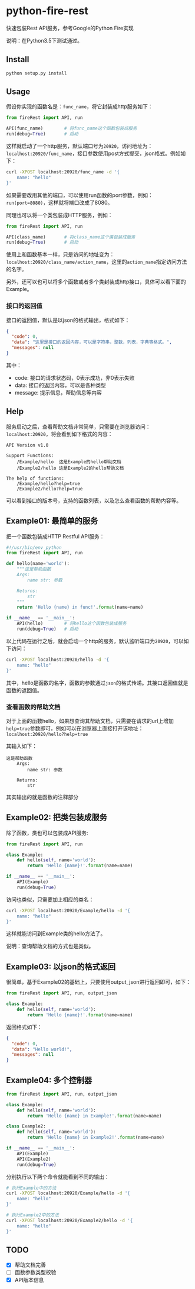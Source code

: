 # python-fire-rest
快速包装Rest API服务，参考Google的Python Fire实现

说明：在Python3.5下测试通过。

## Install

```sh
python setup.py install
```

## Usage
假设你实现的函数名是：`func_name`，将它封装成http服务如下：

```python
from fireRest import API, run

API(func_name)        # 将func_name这个函数包装成服务
run(debug=True)       # 启动
```

这样就启动了一个http服务，默认端口号为`20920`，访问地址为：`localhost:20920/func_name`，接口参数使用post方式提交，json格式。例如如下：

```sh
curl -XPOST localhost:20920/func_name -d '{
    name: "hello"
}'
```

如果需要改用其他的端口，可以使用run函数的port参数，例如：`run(port=8080)`，这样就将端口改成了8080。

同理也可以将一个类包装成HTTP服务，例如：

```python
from fireRest import API, run

API(class_name)       # 将class_name这个类包装成服务
run(debug=True)       # 启动
```

使用上和函数基本一样，只是访问的地址变为：`localhost:20920/class_name/action_name`，这里的`action_name`指定访问方法的名字。

另外，还可以也可以将多个函数或者多个类封装成http接口，具体可以看下面的Example。

### 接口的返回值
接口的返回值，默认是以json的格式输出，格式如下：

```json
{
  "code": 0,
  "data": "这里是接口的返回内容，可以是字符串，整数，列表，字典等格式。", 
  "messages": null
}
```

其中：

- code: 接口的请求状态码，0表示成功，非0表示失败
- data: 接口的返回内容，可以是各种类型
- message: 提示信息，帮助信息等内容


## Help
服务启动之后，查看帮助文档非常简单，只需要在浏览器访问：`localhost:20920`，将会看到如下格式的内容：

```
API Version v1.0

Support Functions:
	/Example/hello	这是Example的hello帮助文档
	/Example2/hello	这是Example2的hello帮助文档

The help of functions:
	/Example/hello?help=true
	/Example2/hello?help=true
```

可以看到接口的版本号，支持的函数列表，以及怎么查看函数的帮助内容等。

## Example01: 最简单的服务
把一个函数包装成HTTP Restful API服务：

```python
#!/usr/bin/env python
from fireRest import API, run

def hello(name='world'):
    """这是帮助函数
    Args:
        name str: 参数

    Returns:
        str
    """
    return 'Hello {name} in func!'.format(name=name)

if __name__ == '__main__':
    API(hello)        # 将hello这个函数包装成服务
    run(debug=True)   # 启动
```

以上代码在运行之后，就会启动一个http的服务，默认监听端口为`20920`，可以如下访问：

```sh
curl -XPOST localhost:20920/hello -d '{
    name: "hello"
}'
```

其中，hello是函数的名字，函数的参数通过`json`的格式传递。其接口返回值就是函数的返回值。

### 查看函数的帮助文档
对于上面的函数hello，如果想查询其帮助文档，只需要在请求的url上增加`help=true`参数即可，例如可以在浏览器上直接打开该地址：`localhost:20920/hello?help=true`

其输入如下：

```
这是帮助函数
    Args:
        name str: 参数

    Returns:
        str
```

其实输出的就是函数的注释部分

## Example02: 把类包装成服务
除了函数，类也可以包装成API服务:

```python
from fireRest import API, run

class Example:
    def hello(self, name='world'):
        return 'Hello {name}!'.format(name=name)

if __name__ == '__main__':
    API(Example)
    run(debug=True)
```

访问也类似，只需要加上相应的类名：

```sh
curl -XPOST localhost:20920/Example/hello -d '{
    name: "hello"
}'
```

这样就能访问到Example类的hello方法了。

说明：查询帮助文档的方式也是类似。

## Example03: 以json的格式返回
很简单，基于Example02的基础上，只要使用output_json进行返回即可，如下：

```python
from fireRest import API, run, output_json

class Example:
    def hello(self, name='world'):
        return 'Hello {name}!'.format(name=name)
```

返回格式如下：

```json
{
  "code": 0, 
  "data": "Hello world!", 
  "messages": null
}
```

## Example04: 多个控制器


```python
from fireRest import API, run, output_json

class Example:
    def hello(self, name='world'):
        return 'Hello {name} in Example!'.format(name=name)

class Example2:
    def hello(self, name='world'):
        return 'Hello {name} in Example2!'.format(name=name)

if __name__ == '__main__':
    API(Example)
    API(Example2)
    run(debug=True)
```

分别执行以下两个命令就能看到不同的输出：

```sh
# 执行Example中的方法
curl -XPOST localhost:20920/Example/hello -d '{
    name: "hello"
}'

# 执行Example2中的方法
curl -XPOST localhost:20920/Example2/hello -d '{
    name: "hello"
}'
```

## TODO

- [x] 帮助文档完善
- [ ] 函数参数类型校验
- [x] API版本信息
